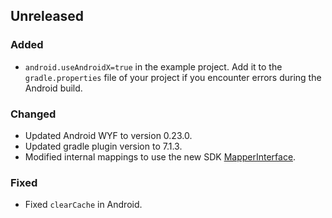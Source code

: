 ## Unreleased
### Added
* `android.useAndroidX=true` in the example project.
  Add it to the `gradle.properties` file of your project if you encounter errors during the Android build.

### Changed
* Updated Android WYF to version 0.23.0.
* Updated gradle plugin version to 7.1.3.
* Modified internal mappings to use the new SDK [MapperInterface](https://developers.situm.com/sdk_documentation/android/javadoc/latest/es/situm/sdk/model/mapperinterface).

### Fixed
* Fixed `clearCache` in Android.